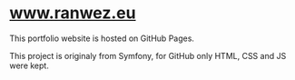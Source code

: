 # www.ranwez.eu

This portfolio website is hosted on GitHub Pages.

This project is originaly from Symfony, for GitHub only HTML, CSS and JS were kept.

